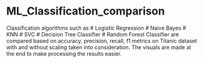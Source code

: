 # ML_Classification_comparison
Classification algorithms such as # Logistic Regression # Naive Bayes # KNN # SVC # Decision Tree Classifier # Random Forest Classifier are compared based on accuracy, precision, recall, f1 metrics on Titanic dataset with and without scaling taken into consideration. The visuals are made at the end to make processing the results easier.
